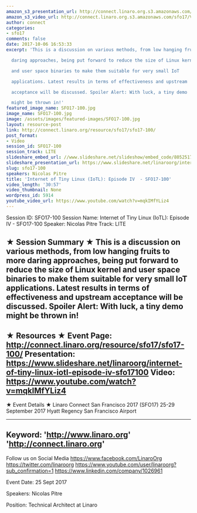 ```yaml
---
amazon_s3_presentation_url: http://connect.linaro.org.s3.amazonaws.com/sfo17/Presentations/SFO17-100-Internet%20of%20Tiny%20Linux%20%28IoTL%29%3A%20Episode%20IV.pdf
amazon_s3_video_url: http://connect.linaro.org.s3.amazonaws.com/sfo17/Videos/SFO17-100%20Internet%20of%20Tiny%20Linux%20%28IoTL%29%20Episode%20IV.mp4
author: connect
categories:
- sfo17
comments: false
date: 2017-10-06 16:53:33
excerpt: 'This is a discussion on various methods, from low hanging fruits to more

  daring approaches, being put forward to reduce the size of Linux kernel

  and user space binaries to make them suitable for very small IoT

  applications. Latest results in terms of effectiveness and upstream

  acceptance will be discussed. Spoiler Alert: With luck, a tiny demo

  might be thrown in!'
featured_image_name: SFO17-100.jpg
image_name: SFO17-100.jpg
image: /assets/images/featured-images/SFO17-100.jpg
layout: resource-post
link: http://connect.linaro.org/resource/sfo17/sfo17-100/
post_format:
- Video
session_id: SFO17-100
session_track: LITE
slideshare_embed_url: //www.slideshare.net/slideshow/embed_code/80525172
slideshare_presentation_url: https://www.slideshare.net/linaroorg/internet-of-tiny-linux-iotl-episode-iv-sfo17100
slug: sfo17-100
speakers: Nicolas Pitre
title: 'Internet of Tiny Linux (IoTL): Episode IV  - SFO17-100'
video_length: '30:57'
video_thumbnail: None
wordpress_id: 5914
youtube_video_url: https://www.youtube.com/watch?v=mqkIMfYLiz4
---
```


Session ID: SFO17-100
Session Name: Internet of Tiny Linux (IoTL): Episode IV  - SFO17-100
Speaker: Nicolas Pitre
Track: LITE


★ Session Summary ★
This is a discussion on various methods, from low hanging fruits to more
daring approaches, being put forward to reduce the size of Linux kernel
and user space binaries to make them suitable for very small IoT
applications. Latest results in terms of effectiveness and upstream
acceptance will be discussed. Spoiler Alert: With luck, a tiny demo
might be thrown in!
---------------------------------------------------
★ Resources ★
Event Page: http://connect.linaro.org/resource/sfo17/sfo17-100/
Presentation: https://www.slideshare.net/linaroorg/internet-of-tiny-linux-iotl-episode-iv-sfo17100
Video: https://www.youtube.com/watch?v=mqkIMfYLiz4
 ---------------------------------------------------

★ Event Details ★
Linaro Connect San Francisco 2017 (SFO17)
25-29 September 2017
Hyatt Regency San Francisco Airport

---------------------------------------------------
Keyword:
'http://www.linaro.org'
'http://connect.linaro.org'
---------------------------------------------------
Follow us on Social Media
https://www.facebook.com/LinaroOrg
https://twitter.com/linaroorg
https://www.youtube.com/user/linaroorg?sub_confirmation=1
https://www.linkedin.com/company/1026961

Event Date: 25 Sept 2017

Speakers: Nicolas Pitre

Position: Technical Architect at Linaro
